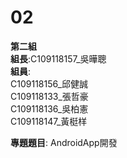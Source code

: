 # 02
**第二組**   
**組長**:C109118157_吳曄聰      
**組員**:   
C109118156_邱健誠   
C109118133_張哲豪   
C109118136_吳柏憲   
C109118147_黃梃样   

**專題題目**: AndroidApp開發



